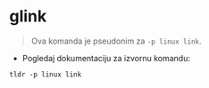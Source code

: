 # glink

> Ova komanda je pseudonim za `-p linux link`.

- Pogledaj dokumentaciju za izvornu komandu:

`tldr -p linux link`
